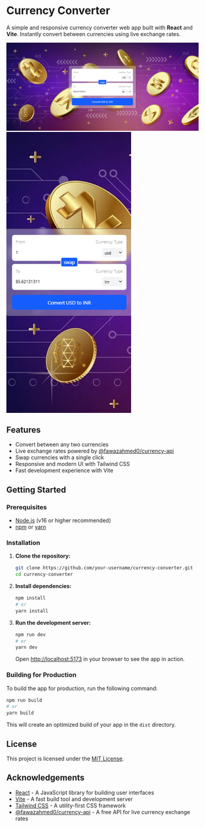 # Currency Converter

A simple and responsive currency converter web app built with **React** and **Vite**. Instantly convert between currencies using live exchange rates.

![Screenshot](public/Screenshot%202025-07-03%20023656.png)
![Screenshot](public/Screenshot%202025-07-03%20023715.png)

## Features

- Convert between any two currencies
- Live exchange rates powered by [@fawazahmed0/currency-api](https://github.com/fawazahmed0/currency-api)
- Swap currencies with a single click
- Responsive and modern UI with Tailwind CSS
- Fast development experience with Vite

## Getting Started

### Prerequisites

- [Node.js](https://nodejs.org/) (v16 or higher recommended)
- [npm](https://www.npmjs.com/) or [yarn](https://yarnpkg.com/)

### Installation

1. **Clone the repository:**
   ```sh
   git clone https://github.com/your-username/currency-converter.git
   cd currency-converter
   ```
2. **Install dependencies:**
   ```sh
   npm install
   # or
   yarn install
   ```
3. **Run the development server:**
   ```sh
   npm run dev
   # or
   yarn dev
   ```
   Open [http://localhost:5173](http://localhost:5173) in your browser to see the app in action.

### Building for Production

To build the app for production, run the following command:

```sh
npm run build
# or
yarn build
```

This will create an optimized build of your app in the `dist` directory.

## License

This project is licensed under the [MIT License](LICENSE).

## Acknowledgements

- [React](https://reactjs.org/) - A JavaScript library for building user interfaces
- [Vite](https://vitejs.dev/) - A fast build tool and development server
- [Tailwind CSS](https://tailwindcss.com/) - A utility-first CSS framework
- [@fawazahmed0/currency-api](https://github.com/fawazahmed0/currency-api) - A free API for live currency exchange rates
